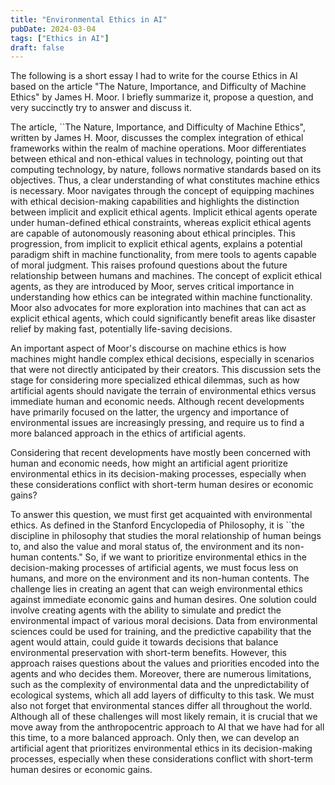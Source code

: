 ```yaml
---
title: "Environmental Ethics in AI"
pubDate: 2024-03-04
tags: ["Ethics in AI"]
draft: false
---
```


The following is a short essay I had to write for the course Ethics in AI based on the article "The Nature, Importance, and Difficulty of Machine Ethics" by James H. Moor. I briefly summarize it, propose a question, and very succinctly try to answer and discuss it.

The article, ``The Nature, Importance, and Difficulty of Machine Ethics", written by James H. Moor, discusses the complex integration of ethical frameworks within the realm of machine operations. Moor differentiates between ethical and non-ethical values in technology, pointing out that computing technology, by nature, follows normative standards based on its objectives. Thus, a clear understanding of what constitutes machine ethics is necessary. Moor navigates through the concept of equipping machines with ethical decision-making capabilities and highlights the distinction between implicit and explicit ethical agents. Implicit ethical agents operate under human-defined ethical constraints, whereas explicit ethical agents are capable of autonomously reasoning about ethical principles. This progression, from implicit to explicit ethical agents, explains a potential paradigm shift in machine functionality, from mere tools to agents capable of moral judgment. This raises profound questions about the future relationship between humans and machines. The concept of explicit ethical agents, as they are introduced by Moor, serves critical importance in understanding how ethics can be integrated within machine functionality. Moor also advocates for more exploration into machines that can act as explicit ethical agents, which could significantly benefit areas like disaster relief by making fast, potentially life-saving decisions.

An important aspect of Moor's discourse on machine ethics is how machines might handle complex ethical decisions, especially in scenarios that were not directly anticipated by their creators. This discussion sets the stage for considering more specialized ethical dilemmas, such as how artificial agents should navigate the terrain of environmental ethics versus immediate human and economic needs. Although recent developments have primarily focused on the latter, the urgency and importance of environmental issues are increasingly pressing, and require us to find a more balanced approach in the ethics of artificial agents.

Considering that recent developments have mostly been concerned with human and economic needs, how might an artificial agent prioritize environmental ethics in its decision-making processes, especially when these considerations conflict with short-term human desires or economic gains?

To answer this question, we must first get acquainted with environmental ethics. As defined in the Stanford Encyclopedia of Philosophy, it is ``the discipline in philosophy that studies the moral relationship of human beings to, and also the value and moral status of, the environment and its non-human contents." So, if we want to prioritize environmental ethics in the decision-making processes of artificial agents, we must focus less on humans, and more on the environment and its non-human contents. The challenge lies in creating an agent that can weigh environmental ethics against immediate economic gains and human desires. One solution could involve creating agents with the ability to simulate and predict the environmental impact of various moral decisions. Data from environmental sciences could be used for training, and the predictive capability that the agent would attain, could guide it towards decisions that balance environmental preservation with short-term benefits. However, this approach raises questions about the values and priorities encoded into the agents and who decides them. Moreover, there are numerous limitations, such as the complexity of environmental data and the unpredictability of ecological systems, which all add layers of difficulty to this task. We must also not forget that environmental stances differ all throughout the world. Although all of these challenges will most likely remain, it is crucial that we move away from the anthropocentric approach to AI that we have had for all this time, to a more balanced approach. Only then, we can develop an artificial agent that prioritizes environmental ethics in its decision-making processes, especially when these considerations conflict with short-term human desires or economic gains.
